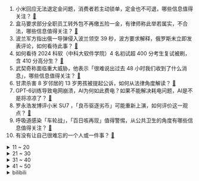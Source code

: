 1. 小米回应无法退定金问题，消费者若主动锁单，定金也不可退，哪些信息值得关注？ [:link:](https://www.zhihu.com/question/650685822)
2. 盒马要求部分全职员工转外包不再缴五险一金，有律师称此举若属实，不合法，哪些信息值得关注？ [:link:](https://www.zhihu.com/question/650735208)
3. 波兰军方指出俄一导弹侵入波兰领空 39 秒，波方要求解释，俄罗斯未立即发表评论，如何看待此事？ [:link:](https://www.zhihu.com/question/650028063)
4. 如何看待 2024 科软（中科大软件学院）4 名初试超 400 分考生复试被刷，含 410 分高分生？ [:link:](https://www.zhihu.com/question/650357745)
5. 武契奇称面临重大威胁，他表示「很难说出过去 48 小时我们收到了什么消息」，哪些信息值得关注？ [:link:](https://www.zhihu.com/question/650416697)
6. 甘肃杀害 8 岁邻居的 13 岁男孩被提起公诉，如何从法律角度解读？ [:link:](https://www.zhihu.com/question/650778898)
7. GPT-6训练导致电网崩溃，AI为何如此费电？如果不能解决耗电问题，AI是不是将凉凉了？ [:link:](https://www.zhihu.com/question/650498299)
8. 罗永浩发博评小米 SU7 ，「良币驱逐劣币」可能重新上演，如何评价这一观点？ [:link:](https://www.zhihu.com/question/650769691)
9. 呼吸道感染「车轮战」，「百日咳再现」值得警惕，从公共卫生的角度有哪些信息值得关注？ [:link:](https://www.zhihu.com/question/650561646)
10. 有没有让自己很难忘的一个人或一件事？ [:link:](https://www.zhihu.com/question/614825950)
<details>
<summary>11 ~ 20</summary>

11. 春天来了，可以分享一下你们拍到的美景吗? [:link:](https://www.zhihu.com/question/451612379)
12. 刘学义这么帅，又有演技，为什么没有爆火? [:link:](https://www.zhihu.com/question/614779575)
13. 华为发布 2023 年年报，全球销售收入 7042 亿元，净利润 870 亿元，还有哪些信息值得关注？ [:link:](https://www.zhihu.com/question/650734515)
14. 为什么人要在最青春美好的年纪拼命工作，垂垂老矣的时候才拖着残破的身体「享受」？有什么办法破解吗？ [:link:](https://www.zhihu.com/question/650272715)
15. 3月30日是世界双相情感障碍日，青少年双相早期隐匿状态，该如何识别？ [:link:](https://www.zhihu.com/question/650552843)
16. 蚂蚁集团杭州退地，周边房价直降 2 万仍无人问津，哪些信息值得关注？ [:link:](https://www.zhihu.com/question/650628876)
17. 雷军称「小米 SU7 顶配版原定价 35 万元，车企降价把我们搞蒙了，最终下调了售价」，透露哪些信息？ [:link:](https://www.zhihu.com/question/650630572)
18. 奥巴马、克林顿与拜登在筹款活动中同台，特朗普团队称下一次特朗普会搞一个更大的募资活动，如何看待此事？ [:link:](https://www.zhihu.com/question/650733006)
19. 如何横向对比《原神》的女士与星铁的冥火大公？ [:link:](https://www.zhihu.com/question/650716392)
20. 如何评价《崩坏：星穹铁道》2.1新活动「杯中逸事」？ [:link:](https://www.zhihu.com/question/650666730)
</details>
<details>
<summary>21 ~ 30</summary>

21. 如何从心理学角度，看待「孩子越来越需要家长的认同」？作为家长，如何正确沟通？ [:link:](https://www.zhihu.com/question/649386653)
22. 为什么windows的arm版没有被广泛使用？ [:link:](https://www.zhihu.com/question/649792756)
23. 不提「辣」字，怎么形容某个事物很辣？ [:link:](https://www.zhihu.com/question/649692973)
24. 怎么评价《代号鸢》的女主形象? [:link:](https://www.zhihu.com/question/602629413)
25. 明明林黛玉才是第一女主，曹雪芹为何要让薛宝钗做“花中之王”？ [:link:](https://www.zhihu.com/question/650667708)
26. 媒体报道20架次解放军军机在台海周边活动，「最近距基隆59海里」，有哪些信息值得关注？ [:link:](https://www.zhihu.com/question/650523766)
27. 旅途中的哪些场景，让你感受到了「旅行的乐趣」？ [:link:](https://www.zhihu.com/question/649312096)
28. 为什么郭靖自始至终没有武器？ [:link:](https://www.zhihu.com/question/301685207)
29. 猫咪为什么总是想「离家出走」？ [:link:](https://www.zhihu.com/question/646471771)
30. 电脑增加内存会更好用么？ [:link:](https://www.zhihu.com/question/649434357)
</details>
<details>
<summary>31 ~ 40</summary>

31. 经常一起上下班的同事，无意间发现她跟背后嘲笑我的同事们一起在背后笑我，我还有继续跟她一起走的必要吗? [:link:](https://www.zhihu.com/question/649695298)
32. 31岁开始存钱有意义吗？ [:link:](https://www.zhihu.com/question/648560350)
33. 上班对着电脑屏幕一整天，眼周皮肤干燥还有细纹，该如何改善？ [:link:](https://www.zhihu.com/question/646339509)
34. 猫猫小时候，和长大后的颜值差异有多大？ [:link:](https://www.zhihu.com/question/646471818)
35. 六千预算装机是选i5-12600KF好还是5700X3D好？这个预算能配一套还不错的主机吗? [:link:](https://www.zhihu.com/question/648175551)
36. 日本 2024 财年防卫预算超 7.9 万亿日元，增加约 16.6% ，再创新高，透露了哪些信号？ [:link:](https://www.zhihu.com/question/650679540)
37. 电商以笔记形式变相发布商业广告，上海将制定规范互联网「种草」行为指引，将产生哪些影响？ [:link:](https://www.zhihu.com/question/650714057)
38. 万科 2023 年将不派发股息，系万科上市以来首次不分红，董秘称投资人在分红上存在分歧，透露哪些信息？ [:link:](https://www.zhihu.com/question/650683287)
39. 金价又涨了！3 月 28 日，国际金价连续第二日创下收盘历史新高，哪些信息值得关注？ [:link:](https://www.zhihu.com/question/650683904)
40. 黄圣依杨子腊肉直播事件 6 人被刑拘，案件牵涉三场直播，受骗商家 200 多户，起到哪些警示作用？ [:link:](https://www.zhihu.com/question/650629666)
</details>
<details>
<summary>41 ~ 50</summary>

41. 小米 SU7 上市 24 小时大定达 88898 台，如何评价这一成绩？对其他车厂影响几何？ [:link:](https://www.zhihu.com/question/650788805)
42. 苏州、厦门和宁波三城同日诞生地王，最高楼面价超6万元一平，哪些信息值得关注？ [:link:](https://www.zhihu.com/question/650628893)
43. 万科去年净利润下降，高管自愿降薪，郁亮曾月薪 100 万元，降至税前 1 万元，哪些信息值得关注？ [:link:](https://www.zhihu.com/question/650696927)
44. 特斯拉跌超 2%，此前连涨三日，有机构下调目标价，称看不到增长希望，哪些信息值得关注？ [:link:](https://www.zhihu.com/question/650630561)
45. 中国黄金在北京、焦作两家加盟店被曝人去店空，消费者寄存的黄金也「消失」，如何看待此事？谁需对此负责？ [:link:](https://www.zhihu.com/question/650676710)
46. 碧桂园公告 2023 年度业绩延迟发布，董事会会议延期，股票或将停牌，哪些信息值得关注？ [:link:](https://www.zhihu.com/question/650668790)
47. 有哪些品牌型号好吃的生抽酱油，各有什么特点？ [:link:](https://www.zhihu.com/question/21393191)
48. 写文章难开头怎么办? [:link:](https://www.zhihu.com/question/650148297)
49. 如何让10岁的孩子对历史感兴趣，有哪些必读书推荐？ [:link:](https://www.zhihu.com/question/650683749)
50. 如何从心理学的角度，看待孩子的「厌学情绪」？作为家长，如何正确引导？ [:link:](https://www.zhihu.com/question/650707994)
</details><details>
<summary>bilibili</summary>

</details>